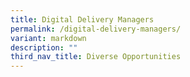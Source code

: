 ```yaml
---
title: Digital Delivery Managers
permalink: /digital-delivery-managers/
variant: markdown
description: ""
third_nav_title: Diverse Opportunities
---
```

